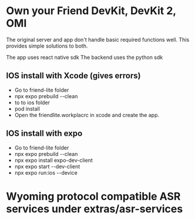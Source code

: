 # Own your Friend DevKit, DevKit 2, OMI 
The original server and app don't handle basic required functions well.
This provides simple solutions to both.

The app uses react native sdk
The backend uses the python sdk


## IOS install with Xcode (gives errors)
- Go to friend-lite folder
- npx expo prebuild --clean
- to to ios folder
- pod install
- Open the friendlite.workplacrc in xcode and create the app.

## IOS install with expo
- Go to friend-lite folder
- npx expo prebuild --clean
- npx expo install expo-dev-client
- npx expo start --dev-client
- npx expo run:ios --device

# Wyoming protocol compatible ASR services under extras/asr-services